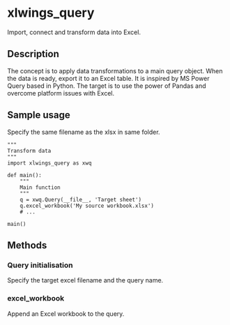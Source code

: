 xlwings_query
=============

Import, connect and transform data into Excel.

Description
-----------

The concept is to apply data transformations to a main query object.
When the data is ready, export it to an Excel table.
It is inspired by MS Power Query based in Python.
The target is to use the power of Pandas and overcome platform issues with Excel.

Sample usage
------------

Specify the same filename as the xlsx in same folder.

```
"""
Transform data
"""
import xlwings_query as xwq

def main():
    """
    Main function
    """
    q = xwq.Query(__file__, 'Target sheet')
    q.excel_workbook('My source workbook.xlsx')
    # ...

main()
```

Methods
-------

### Query initialisation

Specify the target excel filename and the query name.

### excel_workbook

Append an Excel workbook to the query.
